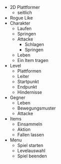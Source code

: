 - 2D Plattformer
	- seitlich
- Rogue Like
- Charakter
	- Laufen
	- Springen
	- Attacke
		- Schlagen
		- Springen
	- Leben
	- Ein Item tragen
- Level
	- Plattformen
	- Leiter
	- Startpunkt
	- Endpunkt
	- Hindernisse
- Gegner
	- Leben
	- Bewegungsmuster
	- Attacke
- Items
	- Einsammeln
	- Aktion
	- Fallen lassen
- Menu
	- Spiel starten
	- Levelauswahl
	- Spiel beenden
		
		
		
	
